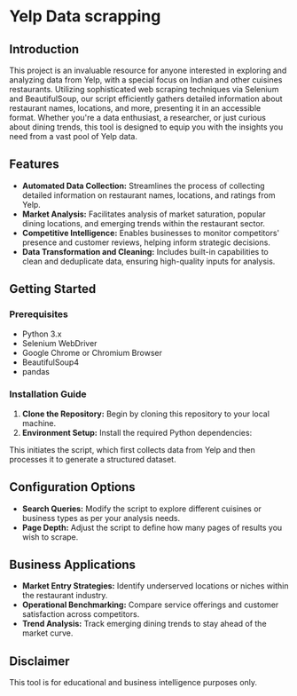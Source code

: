 # Yelp Data scrapping


## Introduction

This project is an invaluable resource for anyone interested in exploring and analyzing data from Yelp, with a special focus on Indian and other cuisines restaurants. Utilizing sophisticated web scraping techniques via Selenium and BeautifulSoup, our script efficiently gathers detailed information about restaurant names, locations, and more, presenting it in an accessible format. Whether you're a data enthusiast, a researcher, or just curious about dining trends, this tool is designed to equip you with the insights you need from a vast pool of Yelp data.


## Features
- **Automated Data Collection:** Streamlines the process of collecting detailed information on restaurant names, locations, and ratings from Yelp.
- **Market Analysis:** Facilitates analysis of market saturation, popular dining locations, and emerging trends within the restaurant sector.
- **Competitive Intelligence:** Enables businesses to monitor competitors' presence and customer reviews, helping inform strategic decisions.
- **Data Transformation and Cleaning:** Includes built-in capabilities to clean and deduplicate data, ensuring high-quality inputs for analysis.

## Getting Started
### Prerequisites
- Python 3.x
- Selenium WebDriver
- Google Chrome or Chromium Browser
- BeautifulSoup4
- pandas

### Installation Guide
1. **Clone the Repository:**
   Begin by cloning this repository to your local machine.
2. **Environment Setup:**
   Install the required Python dependencies:

This initiates the script, which first collects data from Yelp and then processes it to generate a structured dataset.

## Configuration Options
- **Search Queries:** Modify the script to explore different cuisines or business types as per your analysis needs.
- **Page Depth:** Adjust the script to define how many pages of results you wish to scrape.

## Business Applications
- **Market Entry Strategies:** Identify underserved locations or niches within the restaurant industry.
- **Operational Benchmarking:** Compare service offerings and customer satisfaction across competitors.
- **Trend Analysis:** Track emerging dining trends to stay ahead of the market curve.

## Disclaimer
This tool is for educational and business intelligence purposes only.


